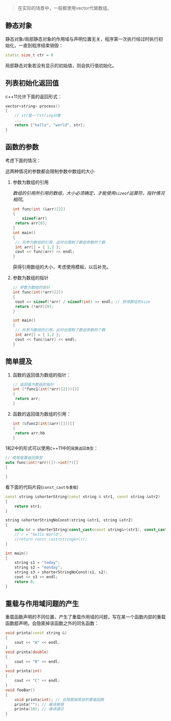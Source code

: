 > 在实际的场景中，一般都使用vector代替数组。

## 静态对象

静态对象/局部静态对象的作用域与声明位置无关，程序第一次执行经过时执行初始化，一直到程序结束销毁：

```c++
static size_t ctr = 0
```

局部静态对象若没有显示的初始值，则会执行值初始化。

## 列表初始化返回值

c++11允许下面的返回形式：

```c++
vector<string> process()
{
    // str是一个string对象
    ...
    return {"hello", "world", str};
}
```

## 函数的参数

考虑下面的情况：

这两种情况的参数都会限制参数中数组的大小

1. 参数为数组的引用

   _数组的引用所引用的数组，大小必须确定，才能使用`sizeof`运算符，指针情况相同_。

   ```c++
   int func(int (&arr)[2])
   {
       sizeof(arr)
   	return arr[0];
   }
   int main()
   {
   	// 形参为数组的引用，此时也限制了数组参数的个数
   	int arr[] = { 1,2 };
   	cout << func(arr) << endl;
   }
   ```

   获得引用数组的大小，考虑使用模板，以后补充。

2. 参数为数组的指针

   ```c++
   // 参数为数组的指针
   int func(int(*arr)[2])
   {
   	cout << sizeof(*arr) / sizeof(int) << endl;	// 获得数组的size
   	return (*arr)[0];
   }
   
   int main()
   {
   	// 形参为数组的引用，此时也限制了数组参数的个数
   	int arr[] = { 1,2 };
   	cout << func(&arr) << endl;
   }
   ```

## 简单提及

1. 函数的返回值为数组的指针：

   ```c++
   // 返回值为数组的指针
   int (*func1(int(*arr)[2]))[2]
   {
   	return arr;
   }
   ```

2. 函数的返回值为数组的引用：

   ```c++
   int (&func2(int(&arr)[]))[]
   {
   	return arr;hb
   }
   ```

1和2中的形式可以使用c++11中的`尾置返回类型`：

```c++
// 使用尾置返回类型
auto func(int(*arr)[])->int(*)[]
{

}
```

看下面的代码片段(`const_cast与重载`)

```c++
const string &shorterString(const string & str1, const string &str2)
{
	return str1;
}

string &shorterStringNoConst(string &str1, string &str2)
{
	auto &r = shorterString(const_cast<const string&>(str1), const_cast<const string&>(str2));	// 此处的r前面必须要写&，具体原因待补充
	// r = "hello World";
	//return const_cast<string&>(r);
}

int main()
{
	string s1 = "today";
	string s2 = "monday";
	string s3 = shorterStringNoConst(s1, s2);
	cout << s3 << endl;
	return 0;
}
```

## 重载与作用域问题的产生

重载函数声明的不同位置，产生了重载作用域的问题，写在某一个函数内部的重载函数䣌声明，会隐匿掉该函数之外的同名函数：

```c++
void printa(const string &)
{
	cout << "A" << endl;
}
void printa(double)
{
	cout << "B" << endl;
}
void printa(int)
{
	cout << "C" << endl;
}
void fooBar()
{
	void printa(int); // 会隐匿掉其他的重载函数
	printa("");	// 编译报错
	printa(10); // 编译通过
}
```

